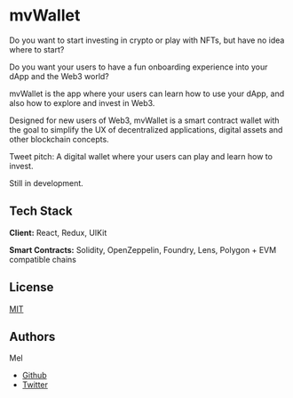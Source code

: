 # mvWallet

Do you want to start investing in crypto or play with NFTs, but have no idea where to start?

Do you want your users to have a fun onboarding experience into your dApp and the Web3 world?

mvWallet is the app where your users can learn how to use your dApp, and also how to explore and invest in Web3.

Designed for new users of Web3, mvWallet is a smart contract wallet with the goal to simplify the UX of decentralized applications, digital assets and other blockchain concepts.

Tweet pitch: A digital wallet where your users can play and learn how to invest.

Still in development.

## Tech Stack

**Client:** React, Redux, UIKit

**Smart Contracts:** Solidity, OpenZeppelin, Foundry, Lens, Polygon + EVM compatible chains

## License

[MIT](https://choosealicense.com/licenses/mit/)

## Authors

Mel

- [Github](https://github.com/angelmc32)
- [Twitter](https://twitter.com/AngelMelendezC)
